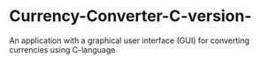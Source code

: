# Currency-Converter-C-version-
An application with a graphical user interface (GUI) for converting currencies using C-language
